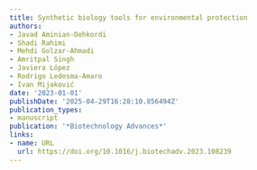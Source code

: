 ```yaml
---
title: Synthetic biology tools for environmental protection
authors:
- Javad Aminian-Dehkordi
- Shadi Rahimi
- Mehdi Golzar-Ahmadi
- Amritpal Singh
- Javiera López
- Rodrigo Ledesma‐Amaro
- Ivan Mijaković
date: '2023-01-01'
publishDate: '2025-04-29T16:28:10.856494Z'
publication_types:
- manuscript
publication: '*Biotechnology Advances*'
links:
- name: URL
  url: https://doi.org/10.1016/j.biotechadv.2023.108239
---
```

